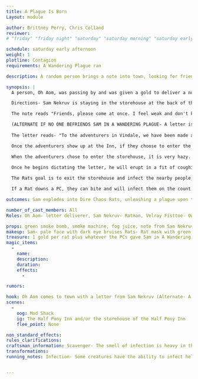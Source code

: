 ```yaml
---
title: A Plague Is Born
Layout: module

author: Brittney Perry, Chris Colland
reviewer: 
# "friday" "friday night" "saturday" "saturday morning" "saturday early afternoon" "saturday early evening" "saturday night" "reaction" "tavern setup" "townsfolk" "randoms"

schedule: saturday early afternoon
weight: 1
plotline: Contagion 
requirements: A Wandering Plague ran

description: A random person brings a note into town, looking for friends of Sam Nekruv. The note begs for them to come at once, that the coughing is worse, and he is scared. Upon arrival, the adventures see Sam Nekruv, who is coughing worse than he did in town. He begs for them to not get too close. Eventually, his coughing will become worse and continuous. The scene will be then become enveloped by green smoke. Sam shrieks and falls to the floor, his cloak empty. Erupting from the once-body of Sam is a plague of Dire Chaos Rats.   

synopsis: |
  A person, Oh Aom, was passing by and was given a gold to deliver a note to the friends of Sam Nekruv in town, at the tavern. The deliverer, Oh Aom, seems sleazy, he just gives off those vibes. He says he delivered the note "out of the kindness of his heart", and "the man didn't look like he had long on this earth", but still shamelessly took the silver from a dying homeless man. He says he was already headed into the tavern and told the man he would deliver the note. No, he does not know Sam, never seen him before. When/if asked for directions, he counters with an offer of the directions for a Platinum, two Platinum and he'll take them there, but he says he is willing to negotiate for less. He will cave if threatened or roughed up. He will lead them there if threatened and demanded, or paid and asked. He is a spineless weasel looking for a free payday, and the encounter with him needs to reflect that. If the PCs show up at the Mod Shack without directions, they will be instructed to find directions and come back. Oh will not go out of game until the directions are given or he takes them there. Sam is located in the storehouse of The Half Pony Inn, located east of the tavern, in a not so nice part of town.

  Directions- Sam Nekruv is staying in the storehouse at the back of the Half Pony Inn, east of the tavern, in the warehouse district. 

  The note reads "Friends, please come at once. I feel weak and don't know if I'll make it though. I wish not to be alone, and I wish to send a letter to my daughter. You are the only ones I have to ask this favor of. Please, make haste. -Sam Nekruv"

  (ALTERNATE IF NO ONE BEFRIENDS SAM IN A WANDERING PLAGUE- A letter is delivered to the adventurers from the city of Vindale, requesting the adventurers look into a beggar in the warehouse district that was seen wandering around town. They are asked to investigate the beggar and see if a cure for his sickness can be found, or "another alternative sought if no cure is found". 
  
  The letter reads- "To the adventurers in Vindale, we have been made aware of a sick individual roaming our city, begging for handouts. Please seek out this individual at the Half Pony Inn on the East side of town. Please cure him or otherwise find an alternative to remove him from our city, if no cure is found."

  Once the adventurers show up at the Inn, if they choose to enter the inn first, they will find it dimly lit, full of smoke from both the patron's pipes and a faulty fireplace, and smelling sour. The innkeeper will approach and flirt, regretfully inform them that the inn is full, asking what these young adventurers are doing in this part of town. The innkeeper will freely admit to letting a sick man stay in their storehouse for free because they felt bad for him. He has been there for about a week. They noticed that he was coughing up bile a few days ago. They will say that the storehouse is unlocked if the adventurers wish to go back there and they are free to do so. 

  When the adventurers chose to enter the storehouse, it is very hazy. The smell of infection is apparent to all that can smell the haze (i.e, you smell the fog, you smell the infection). If there happens to be a Scavenger in the group, they will almost be driven from the area by the smell of infection. The adventurers will be greeted by a coughing Sam at the very back of the storehouse (NPCs are outside the side door). He will tell them to stay back in between coughs. He will be adamant that they stay away, and will become agitated if approached. He will say that he wants to dictate a letter to his daughter. He says that he knows he doesn't have long, he can't breathe and he knows there isn't any hope at this point. Nothing will change his mind, and he will insist between coughs that they need to send the letter. He can say that if he somehow survives, he will go see his daughter. He will become an adventurer like them. He will cough and wheeze and insist on the letter. 
  
  Once he begins dictating the letter, he will erupt in a fit of coughing. As he continuously coughs, a green smoke bomb will be set off in front of him. Once the smoke is heavy enough, npcs will enter though back door hidden by the smoke. They need to try to be quiet so as not to alert the PCs. Sam will collapse inside his robes with a shriek of pain, and the Dire Chaos Rats will emerge (ONE I EXPLODE FROM THE CORPSE... in unison) (Sound Effect- Rat squeaks after emerge)

  The Rats goal is to exit the storehouse and infect the nearby people, and secondly, fight and infect adventurers. They will take an erratic but steady route to the door, will attack if blocked or hindered, and exit. The NPCs are to go around the building, go out of game, and re-enter from the back door. They need to gather at the robe pile for everyone to respawn. They are to wait until all the NPCs are back at the robes and then count again (ONE I EXPLODE FROM THE CORPSE... in unison) Continue until there have approximately 30 spawns. The mod marshal needs to keep a rough count of how may rats escape. If more than 15 rats escape, the module "The Plague is Upon You" can be ran.

  If a Rat downs a PC, they can bite and will infect them on the count of "I infect you one, I infect you two, I infect you three." The PC will then become Infected (see running notes).    

outcomes: Sam explodes into Dire Chaos Rats, unleashing a plague upon the land.

number_of_cast_members: All 
Roles: Oh Aom- letter deliverer, Sam Nekruv- Ratman, Velray Fisttoe- Owner and proprietor of the Half Pony Inn, Dire Chaos Rats (approx 30 spawns)

props: green smoke bomb, smoke machine, fog juice, note from Sam Nekruv, Letter from Vindale City (Alternate),speaker, Sound Effect- Rats squeaking
makeup: Sam- pale face with dark eye bruises Rats- Rat mask with green markings, black tabard with green sash
treasure: 1 gold per rat plus whatever the PCs gave Sam in A Wandering Plague (robe must be searched to retrieve)
magic_items:
  - 
    name: 
    description:  
    duration: 
    effects: 
      - 

rumors: 

hook: Oh Aom comes to town with a letter from Sam Nekruv (Alternate- A letter is delivered to the PCs asking them to take care of Sam one way or another)
scenes: 
  - 
    oog: Mod Shack
    ig: The Half Pony Inn and/or the storehouse of the Half Pony Inn
    flee_point: None

non_standard_effects: 
rules_clarifications: 
craftsman_information: Scavenger- The smell of infection is heavy in the air. It almost drives you from the room. (the infection is represented by the hazy smoke.)
transformations: 
running_notes: Infection- Some creatures have the ability to infect helpless victims with material that will turn the person into a version of the creature. Unlike a werewolf or vampire curse, this is only a physical transformation of the victim’s body. Players will be told of specific triggers if necessary. Victims will lose all memory of their former lives, and the player must follow the commands they are given by the Monster Master until the character is slain. The character may then be killed and then given a Life spell and be cured of the infection. If the player dies the spirit may then proceed to the Healers’ Guild to be resurrected as normal. Infection is done just as a Killing Blow, with a count of “I infect you 1, I infect you 2, I infect you 3.”


---
```

